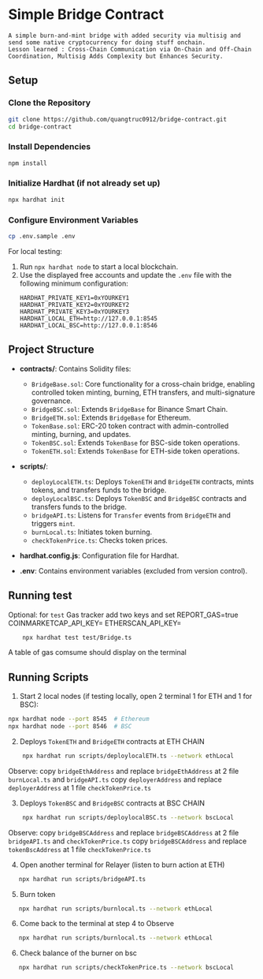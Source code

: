 # Simple Bridge Contract
    A simple burn-and-mint bridge with added security via multisig and send some native cryptocurrency for doing stuff onchain.
    Lesson learned : Cross-Chain Communication via On-Chain and Off-Chain Coordination, Multisig Adds Complexity but Enhances Security.
    

## Setup

### Clone the Repository
```bash
git clone https://github.com/quangtruc0912/bridge-contract.git
cd bridge-contract
```

### Install Dependencies
```bash
npm install
```

### Initialize Hardhat (if not already set up)
```bash
npx hardhat init
```

### Configure Environment Variables
```bash
cp .env.sample .env
```
For local testing:
1. Run `npx hardhat node` to start a local blockchain.
2. Use the displayed free accounts and update the `.env` file with the following minimum configuration:
    ```plaintext
    HARDHAT_PRIVATE_KEY1=0xYOURKEY1
    HARDHAT_PRIVATE_KEY2=0xYOURKEY2
    HARDHAT_PRIVATE_KEY3=0xYOURKEY3
    HARDHAT_LOCAL_ETH=http://127.0.0.1:8545
    HARDHAT_LOCAL_BSC=http://127.0.0.1:8546
    ```


## Project Structure

- **contracts/**: Contains Solidity files:
  - `BridgeBase.sol`: Core functionality for a cross-chain bridge, enabling controlled token minting, burning, ETH transfers, and multi-signature governance.
  - `BridgeBSC.sol`: Extends `BridgeBase` for Binance Smart Chain.
  - `BridgeETH.sol`: Extends `BridgeBase` for Ethereum.
  - `TokenBase.sol`: ERC-20 token contract with admin-controlled minting, burning, and updates.
  - `TokenBSC.sol`: Extends `TokenBase` for BSC-side token operations.
  - `TokenETH.sol`: Extends `TokenBase` for ETH-side token operations.

- **scripts/**:
  - `deployLocalETH.ts`: Deploys `TokenETH` and `BridgeETH` contracts, mints tokens, and transfers funds to the bridge.
  - `deployLocalBSC.ts`: Deploys `TokenBSC` and `BridgeBSC` contracts and transfers funds to the bridge.
  - `bridgeAPI.ts`: Listens for `Transfer` events from `BridgeETH` and triggers `mint`.
  - `burnLocal.ts`: Initiates token burning.
  - `checkTokenPrice.ts`: Checks token prices.

- **hardhat.config.js**: Configuration file for Hardhat.

- **.env**: Contains environment variables (excluded from version control).

## Running test
Optional: for `test` Gas tracker
add two keys and set REPORT_GAS=true
COINMARKETCAP_API_KEY=
ETHERSCAN_API_KEY=
```bash 
    npx hardhat test test/Bridge.ts
```
A table of gas comsume should display on the terminal


## Running Scripts
1. Start 2 local nodes (if testing locally, open 2 terminal 1 for ETH and 1 for BSC):

```bash 
npx hardhat node --port 8545  # Ethereum
npx hardhat node --port 8546  # BSC
```

2. Deploys `TokenETH` and `BridgeETH` contracts at ETH CHAIN 

```bash 
    npx hardhat run scripts/deploylocalETH.ts --network ethLocal
``` 
Observe: copy `bridgeEthAddress`  and replace `bridgeEthAddress` at 2 file  `burnLocal.ts` and `bridgeAPI.ts`
         copy `deployerAddress`  and replace `deployerAddress` at 1 file  `checkTokenPrice.ts`

3. Deploys `TokenBSC` and `BridgeBSC` contracts at BSC CHAIN  

```bash 
    npx hardhat run scripts/deploylocalBSC.ts --network bscLocal
``` 
Observe: copy `bridgeBSCAddress`  and replace `bridgeBSCAddress` at 2 file  `bridgeAPI.ts` and `checkTokenPrice.ts`
         copy `bridgeBSCAddress`  and replace `tokenBscAddress` at 1 file `checkTokenPrice.ts`

4. Open another terminal for Relayer (listen to burn action at ETH)

```bash 
   npx hardhat run scripts/bridgeAPI.ts
``` 

5. Burn token

```bash 
   npx hardhat run scripts/burnlocal.ts --network ethLocal
``` 

6. Come back to the terminal at step 4 to Observe

```bash 
   npx hardhat run scripts/burnlocal.ts --network ethLocal
``` 

6. Check balance of the burner on bsc 

```bash 
   npx hardhat run scripts/checkTokenPrice.ts --network bscLocal
``` 